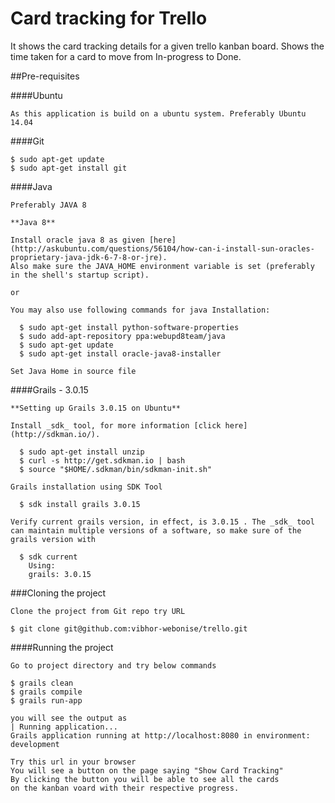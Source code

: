 # Card tracking for Trello

It shows the card tracking details for a given trello kanban board.
Shows the time taken for a card to move from In-progress to Done.

##Pre-requisites

####Ubuntu 

    As this application is build on a ubuntu system. Preferably Ubuntu 14.04
    
####Git

    $ sudo apt-get update
    $ sudo apt-get install git

####Java 

    Preferably JAVA 8

    **Java 8**

    Install oracle java 8 as given [here](http://askubuntu.com/questions/56104/how-can-i-install-sun-oracles-proprietary-java-jdk-6-7-8-or-jre).     
    Also make sure the JAVA_HOME environment variable is set (preferably in the shell's startup script).

    or

    You may also use following commands for java Installation:

      $ sudo apt-get install python-software-properties
      $ sudo add-apt-repository ppa:webupd8team/java
      $ sudo apt-get update
      $ sudo apt-get install oracle-java8-installer

    Set Java Home in source file

####Grails - 3.0.15
    
    **Setting up Grails 3.0.15 on Ubuntu**

    Install _sdk_ tool, for more information [click here](http://sdkman.io/). 

      $ sudo apt-get install unzip
      $ curl -s http://get.sdkman.io | bash
      $ source "$HOME/.sdkman/bin/sdkman-init.sh"

    Grails installation using SDK Tool
   
      $ sdk install grails 3.0.15  
  
    Verify current grails version, in effect, is 3.0.15 . The _sdk_ tool can maintain multiple versions of a software, so make sure of the grails version with  
  
      $ sdk current    
        Using:    
        grails: 3.0.15    

###Cloning the project

    Clone the project from Git repo try URL 
    
    $ git clone git@github.com:vibhor-webonise/trello.git
    
####Running the project

    Go to project directory and try below commands
    
    $ grails clean
    $ grails compile
    $ grails run-app
    
    you will see the output as
    | Running application...
    Grails application running at http://localhost:8080 in environment: development
    
    Try this url in your browser
    You will see a button on the page saying "Show Card Tracking"
    By clicking the button you will be able to see all the cards 
    on the kanban voard with their respective progress.